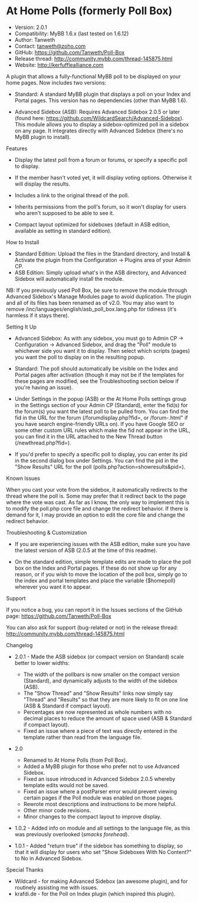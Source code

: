 At Home Polls (formerly Poll Box)
========

* Version: 2.0.1
* Compatibility: MyBB 1.6.x (last tested on 1.6.12)
* Author: Tanweth
* Contact: tanweth@zoho.com
* GitHub: https://github.com/Tanweth/Poll-Box
* Release thread: http://community.mybb.com/thread-145875.html
* Website: http://kerfufflealliance.com

A plugin that allows a fully-functional MyBB poll to be displayed on your home pages. Now includes two versions:

* Standard: A standard MyBB plugin that displays a poll on your Index and Portal pages. This version has no dependencies (other than MyBB 1.6).

* Advanced Sidebox (ASB): Requires Advanced Sidebox 2.0.5 or later (found here: https://github.com/WildcardSearch/Advanced-Sidebox). This module allows you to display a sidebox-optimized poll in a sidebox on any page. It integrates directly with Advanced Sidebox (there's no MyBB plugin to install).

Features

* Display the latest poll from a forum or forums, or specify a specific poll to display.

* If the member hasn't voted yet, it will display voting options. Otherwise it will display the results.

* Includes a link to the original thread of the poll.

* Inherits permissions from the poll's forum, so it won't display for users who aren't supposed to be able to see it.

* Compact layout optimized for sideboxes (default in ASB edition, available as setting in standard edition).

How to Install

* Standard Edition: Upload the files in the Standard directory, and Install & Activate the plugin from the Configuration -> Plugins area of your Admin CP.
* ASB Edition: Simply upload what's in the ASB directory, and Advanced Sidebox will automatically install the module.

NB: If you previously used Poll Box, be sure to remove the module through Advanced Sidebox's Manage Modules page to avoid duplication. The plugin and all of its files has been renamed as of v2.0. You may also want to remove /inc/languages/english/asb_poll_box.lang.php for tidiness (it's harmless if it stays there).

Setting It Up

* Advanced Sidebox: As with any sidebox, you must go to Admin CP -> Configuration -> Advanced Sidebox, and drag the "Poll" module to whichever side you want it to display. Then select which scripts (pages) you want the poll to display on in the resulting popup.

* Standard: The poll should automatically be visible on the Index and Portal pages after activation (though it may not be if the templates for these pages are modified, see the Troubleshooting section below if you're having an issue).

* Under Settings in the popup (ASB) or the At Home Polls settings group in the Settings section of your Admin CP (Standard), enter the fid(s) for the forum(s) you want the latest poll to be pulled from. You can find the fid in the URL for the forum (/forumdisplay.php?fid=<fid>, or /forum-<fid>.html" if you have search engine-friendly URLs on). If you have Google SEO or some other custom URL rules which make the fid not appear in the URL, you can find it in the URL attached to the New Thread button (/newthread.php?fid=<fid>).

* If you'd prefer to specify a specific poll to display, you can enter its pid in the second dialog box under Settings. You can find the pid in the "Show Results" URL for the poll (polls.php?action=showresults&pid=<pid>).

Known Issues

When you cast your vote from the sidebox, it automatically redirects to the thread where the poll is. Some may prefer that it redirect back to the page where the vote was cast. As far as I know, the only way to implement this is to modify the poll.php core file and change the redirect behavior. If there is demand for it, I may provide an option to edit the core file and change the redirect behavior.

Troubleshooting & Customization

* If you are experiencing issues with the ASB edition, make sure you have the latest version of ASB (2.0.5 at the time of this readme).

* On the standard edition, simple template edits are made to place the poll box on the Index and Portal pages. If these do not show up for any reason, or if you wish to move the location of the poll box, simply go to the index and portal templates and place the variable {$homepoll} wherever you want it to appear.

Support

If you notice a bug, you can report it in the Issues sections of the GitHub page: https://github.com/Tanweth/Poll-Box

You can also ask for support (bug-related or not) in the release thread: http://community.mybb.com/thread-145875.html

Changelog

* 2.0.1 - Made the ASB sidebox (or compact version on Standard) scale better to lower widths:
	* The width of the pollbars is now smaller on the compact version (Standard), and dynamically adjusts to the width of the sidebox (ASB).
	* The "Show Thread" and "Show Results" links now simply say "Thread" and "Results" so that they are more likely to fit on one line (ASB & Standard if compact layout).
	* Percentages are now represented as whole numbers with no decimal places to reduce the amount of space used (ASB & Standard if compact layout).
	* Fixed an issue where a piece of text was directly entered in the template rather than read from the language file.

* 2.0
	* Renamed to At Home Polls (from Poll Box).
	* Added a MyBB plugin for those who prefer not to use Advanced Sidebox.
	* Fixed an issue introduced in Advanced Sidebox 2.0.5 whereby template edits would not be saved.
	* Fixed an issue where a postParser error would prevent viewing certain pages if the Poll module was enabled on those pages.
	* Rewrote most descriptions and instructions to be more helpful.
	* Other minor code revisions.
	* Minor changes to the compact layout to improve display.

* 1.0.2 - Added info on module and all settings to the language file, as this was previously overlooked (*smacks forehead*).

* 1.0.1 - Added "return true" if the sidebox has something to display, so that it will display for users who set "Show Sideboxes With No Content?" to No in Advanced Sidebox.

Special Thanks

* Wildcard - for making Advanced Sidebox (an awesome plugin), and for routinely assisting me with issues.
* krafdi.de - for the Poll on Index plugin (which inspired this plugin).
